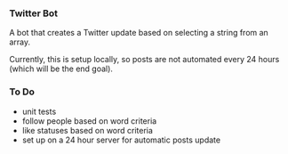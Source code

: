 ### Twitter Bot
A bot that creates a Twitter update based on selecting a string from an array.

Currently, this is setup locally, so posts are not automated every 24 hours (which will be the end goal).

### To Do
- unit tests
- follow people based on word criteria
- like statuses based on word criteria
- set up on a 24 hour server for automatic posts update
